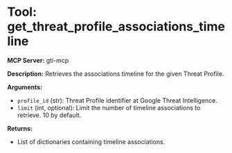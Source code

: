 # Tool: get_threat_profile_associations_timeline

**MCP Server:** gti-mcp

**Description:** Retrieves the associations timeline for the given Threat Profile.

**Arguments:**

*   `profile_id` (str): Threat Profile identifier at Google Threat Intelligence.
*   `limit` (int, optional): Limit the number of timeline associations to retrieve. 10 by default.

**Returns:**

*   List of dictionaries containing timeline associations.

